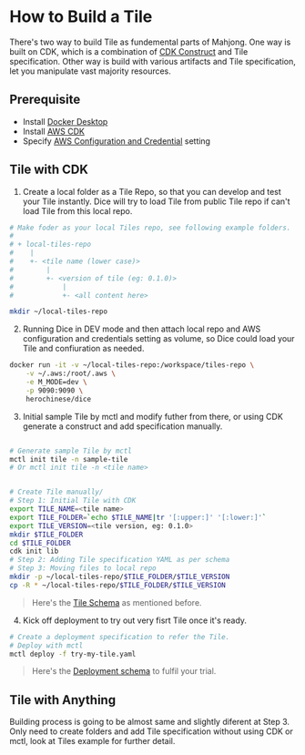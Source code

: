 # How to Build a Tile

There's two way to build Tile as fundemental parts of Mahjong. One way is built on CDK, which is a combination of  [CDK Construct](https://docs.aws.amazon.com/cdk/latest/guide/constructs.html) and Tile specification. Other way is build with various artifacts and Tile specification, let you manipulate vast majority resources.


## Prerequisite
- Install [Docker Desktop](https://docs.docker.com/desktop/#download-and-install)
- Install [AWS CDK](https://docs.aws.amazon.com/cdk/latest/guide/getting_started.html#getting_started_install) 
- Specify [AWS Configuration and Credential](https://docs.aws.amazon.com/cli/latest/userguide/cli-configure-files.html) setting

## Tile with CDK

1. Create a local folder as a Tile Repo, so that you can develop and test your Tile instantly. Dice will try to load Tile from public Tile repo if can't load Tile from this local repo. 

```bash
# Make foder as your local Tiles repo, see following example folders.
#
# + local-tiles-repo
#    |
#    +- <tile name (lower case)>
#        |
#        +- <version of tile (eg: 0.1.0)>
#            |
#            +- <all content here>

mkdir ~/local-tiles-repo

```



2. Running Dice in DEV mode and then attach local repo and AWS configuration and credentials setting as volume, so Dice could load your Tile and confiuration as needed.

```bash
docker run -it -v ~/local-tiles-repo:/workspace/tiles-repo \
    -v ~/.aws:/root/.aws \
    -e M_MODE=dev \
    -p 9090:9090 \
    herochinese/dice

```

3. Initial sample Tile by mctl and modify futher from there, or using CDK generate a construct and add specification manually.

```bash

# Generate sample Tile by mctl
mctl init tile -n sample-tile
# Or mctl init tile -n <tile name>


# Create Tile manually/
# Step 1: Initial Tile with CDK
export TILE_NAME=<tile name>
export TILE_FOLDER=`echo $TILE_NAME|tr '[:upper:]' '[:lower:]'`
export TILE_VERSION=<tile version, eg: 0.1.0>
mkdir $TILE_FOLDER
cd $TILE_FOLDER
cdk init lib
# Step 2: Adding Tile specification YAML as per schema
# Step 3: Moving files to local repo
mkdir -p ~/local-tiles-repo/$TILE_FOLDER/$TILE_VERSION
cp -R * ~/local-tiles-repo/$TILE_FOLDER/$TILE_VERSION

```
> Here's the [Tile Schema](../templates/tile-schema.json) as mentioned before. 

4. Kick off deployment to try out  very fisrt Tile once it's ready. 

```bash
# Create a deployment specification to refer the Tile.
# Deploy with mctl
mctl deploy -f try-my-tile.yaml

```
> Here's the [Deployment schema](../templates/deployment-schema.json) to fulfil your trial. 

## Tile with Anything

Building process is going to be almost same and slightly diferent at Step 3. Only need to create folders and add Tile specification without using CDK or mctl, look at Tiles example for further detail.